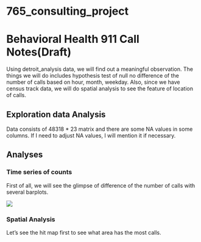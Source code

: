 765_consulting_project
================

# Behavioral Health 911 Call Notes(Draft)

Using detroit_analysis data, we will find out a meaningful observation.
The things we will do includes hypothesis test of null no difference of
the number of calls based on hour, month, weekday. Also, since we have
census track data, we will do spatial analysis to see the feature of
location of calls.

## Exploration data Analysis

Data consists of 48318 \* 23 matrix and there are some NA values in some
columns. If I need to adjust NA values, I will mention it if necessary.

## Analyses

### Time series of counts

First of all, we will see the glimpse of difference of the number of
calls with several barplots.

<img src="{{ https://github.com/Statsergeant/STOR_765/ }}{{ https://github.com/Statsergeant/STOR_765/tree/main/image/number_hourly_monthly_weekly.png">



### Spatial Analysis

Let’s see the hit map first to see what area has the most calls.

